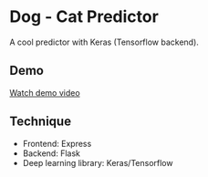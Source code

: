 # Dog - Cat Predictor

A cool predictor with Keras (Tensorflow backend).

## Demo
[Watch demo video](https://github.com/UPI05/cat-dog-predictor/blob/master/demo.mkv)
## Technique

- Frontend: Express
- Backend: Flask
- Deep learning library: Keras/Tensorflow
